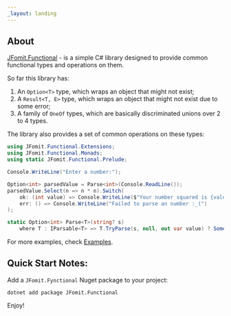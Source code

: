 ```yaml
---
_layout: landing
---
```


## About

[JFomit.Functional](https://github.com/JFomit/JFomit.Functional) - is a simple C# library designed to provide common functional types and operations on them.

So far this library has:
1. An `Option<T>` type, which wraps an object that might not exist;
2. A `Result<T, E>` type, which wraps an object that might not exist due to some error;
3. A family of `OneOf` types, which are basically discriminated unions over 2 to 4 types.

The library also provides a set of common operations on these types:

```c#
using JFomit.Functional.Extensions;
using JFomit.Functional.Monads;
using static JFomit.Functional.Prelude;

Console.WriteLine("Enter a number:");

Option<int> parsedValue = Parse<int>(Console.ReadLine());
parsedValue.Select(n => n * n).Switch(
    ok: (int value) => Console.WriteLine($"Your number squared is {value}!"),
    err: () => Console.WriteLine("Failed to parse an number :_(")
);

static Option<int> Parse<T>(string? s)
    where T : IParsable<T> => T.TryParse(s, null, out var value) ? Some(value) : None;
```


For more examples, check [Examples](~/docs/examples.md).

## Quick Start Notes:

Add a `JFomit.Fynctional` Nuget package to your project:

```shell
dotnet add package JFomit.Functional
```

Enjoy!